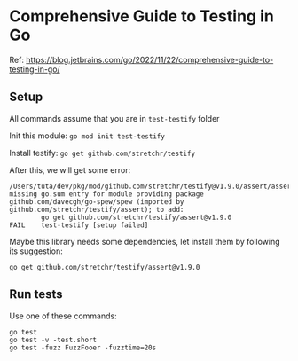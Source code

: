 # Comprehensive Guide to Testing in Go

Ref: https://blog.jetbrains.com/go/2022/11/22/comprehensive-guide-to-testing-in-go/

## Setup

All commands assume that you are in `test-testify` folder

Init this module: `go mod init test-testify`

Install testify: `go get github.com/stretchr/testify`

After this, we will get some error:

```
/Users/tuta/dev/pkg/mod/github.com/stretchr/testify@v1.9.0/assert/assertions.go:20:2: missing go.sum entry for module providing package github.com/davecgh/go-spew/spew (imported by github.com/stretchr/testify/assert); to add:
        go get github.com/stretchr/testify/assert@v1.9.0
FAIL    test-testify [setup failed]
```

Maybe this library needs some dependencies, let install them by following its suggestion:

```
go get github.com/stretchr/testify/assert@v1.9.0
```

## Run tests

Use one of these commands:

```
go test
go test -v -test.short
go test -fuzz FuzzFooer -fuzztime=20s
```
